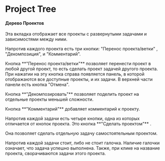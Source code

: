 Project Tree
============
#### Дерево Проектов
<p>Эта вкладка отображает все проекты с развернутыми задачами и зависимостями между ними.
</p>
<p>Напротив каждого проекта есть три кнопки: "Перенос проекта/ветки" , "Декомпозиция", и "Комментарий".
</p>
<p>Кнопка **"Перенос проекта/ветки"** позволяет перенести проект в любой другой проект, то есть сделать проект задачей другого проекта. При нажатии на эту кнопка справа появляется панель, в которой отображаются все доступные проекты, и их задачи. В верхней части панели есть кнопка "Отмена".
</p>
<p>Кнопка **"Декомпозировать"** позволяет поделить проект на отдельные проекты меньшей сложности.
</p>
<p>Кнопка **"Комментарий"** добавляет комментарий к проекту.
</p>
<p>Напротив каждой задачи есть четыре кнопки, одна из которых отличается от кнопок проекта. Это кнопка **"Сделать проектом"** .
<p>Она позволяет сделать отдельную задачу самостоятельным проектом.
</p>
<p>Напротив каждой задачи стоит, либо не стоит галочка. Наличие галочки означает, что задача успешно выполнена. Также, при клике на название проекта, сворачиваются задачи этого проекта.
</p>
